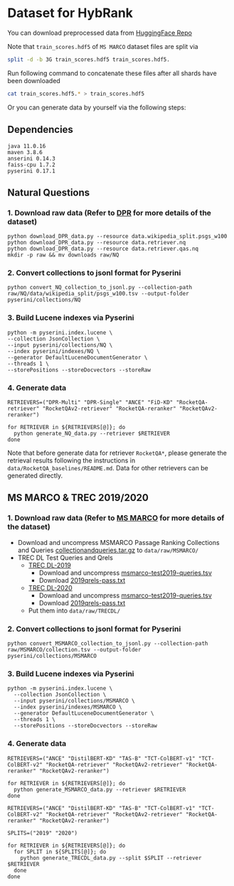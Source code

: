 # Dataset for HybRank

You can download preprocessed data from [HuggingFace Repo](https://huggingface.co/datasets/ustc-zhangzm/HybRank)

Note that `train_scores.hdf5` of `MS MARCO` dataset files are split via
```bash
split -d -b 3G train_scores.hdf5 train_scores.hdf5.
```

Run following command to concatenate these files after all shards have been downloaded
```bash
cat train_scores.hdf5.* > train_scores.hdf5
```

Or you can generate data by yourself via the following steps:

## Dependencies
```
java 11.0.16
maven 3.8.6
anserini 0.14.3
faiss-cpu 1.7.2
pyserini 0.17.1
```


## Natural Questions

### 1. Download raw data (Refer to [DPR](https://github.com/facebookresearch/DPR) for more details of the dataset)
```shell
python download_DPR_data.py --resource data.wikipedia_split.psgs_w100
python download_DPR_data.py --resource data.retriever.nq
python download_DPR_data.py --resource data.retriever.qas.nq
mkdir -p raw && mv downloads raw/NQ
```

### 2. Convert collections to jsonl format for Pyserini
```shell
python convert_NQ_collection_to_jsonl.py --collection-path raw/NQ/data/wikipedia_split/psgs_w100.tsv --output-folder pyserini/collections/NQ
```

### 3. Build Lucene indexes via Pyserini
```shell
python -m pyserini.index.lucene \
--collection JsonCollection \
--input pyserini/collections/NQ \
--index pyserini/indexes/NQ \
--generator DefaultLuceneDocumentGenerator \
--threads 1 \
--storePositions --storeDocvectors --storeRaw
```

### 4. Generate data
```shell
RETRIEVERS=("DPR-Multi" "DPR-Single" "ANCE" "FiD-KD" "RocketQA-retriever" "RocketQAv2-retriever" "RocketQA-reranker" "RocketQAv2-reranker")

for RETRIEVER in ${RETRIEVERS[@]}; do
  python generate_NQ_data.py --retriever $RETRIEVER
done
```
Note that before generate data for retriever `RocketQA*`, please generate the retrieval results following the instructions in `data/RocketQA_baselines/README.md`. Data for other retrievers can be generated directly.


## MS MARCO & TREC 2019/2020

### 1. Download raw data (Refer to [MS MARCO](https://microsoft.github.io/msmarco/) for more details of the dataset)
  * Download and uncompress MSMARCO Passage Ranking Collections and Queries [collectionandqueries.tar.gz](https://msmarco.blob.core.windows.net/msmarcoranking/collectionandqueries.tar.gz) to `data/raw/MSMARCO/`
  * TREC DL Test Queries and Qrels
    * [TREC DL-2019](https://microsoft.github.io/msmarco/TREC-Deep-Learning-2019.html)
      * Download and uncompress [msmarco-test2019-queries.tsv](https://msmarco.blob.core.windows.net/msmarcoranking/msmarco-test2019-queries.tsv.gz)
      * Download [2019qrels-pass.txt](https://trec.nist.gov/data/deep/2019qrels-pass.txt)
    * [TREC DL-2020](https://microsoft.github.io/msmarco/TREC-Deep-Learning-2020)
      * Download and uncompress [msmarco-test2019-queries.tsv](https://msmarco.blob.core.windows.net/msmarcoranking/msmarco-test2020-queries.tsv.gz)
      * Download [2019qrels-pass.txt](https://trec.nist.gov/data/deep/2020qrels-pass.txt)
    * Put them into `data/raw/TRECDL/`

### 2. Convert collections to jsonl format for Pyserini

```shell
python convert_MSMARCO_collection_to_jsonl.py --collection-path raw/MSMARCO/collection.tsv --output-folder pyserini/collections/MSMARCO
```

### 3. Build Lucene indexes via Pyserini

```shell
python -m pyserini.index.lucene \
  --collection JsonCollection \
  --input pyserini/collections/MSMARCO \
  --index pyserini/indexes/MSMARCO \
  --generator DefaultLuceneDocumentGenerator \
  --threads 1 \
  --storePositions --storeDocvectors --storeRaw
```

### 4. Generate data
```shell
RETRIEVERS=("ANCE" "DistilBERT-KD" "TAS-B" "TCT-ColBERT-v1" "TCT-ColBERT-v2" "RocketQA-retriever" "RocketQAv2-retriever" "RocketQA-reranker" "RocketQAv2-reranker")

for RETRIEVER in ${RETRIEVERS[@]}; do
  python generate_MSMARCO_data.py --retriever $RETRIEVER
done
```

```shell
RETRIEVERS=("ANCE" "DistilBERT-KD" "TAS-B" "TCT-ColBERT-v1" "TCT-ColBERT-v2" "RocketQA-retriever" "RocketQAv2-retriever" "RocketQA-reranker" "RocketQAv2-reranker")

SPLITS=("2019" "2020")

for RETRIEVER in ${RETRIEVERS[@]}; do
  for SPLIT in ${SPLITS[@]}; do
    python generate_TRECDL_data.py --split $SPLIT --retriever $RETRIEVER
  done
done
```